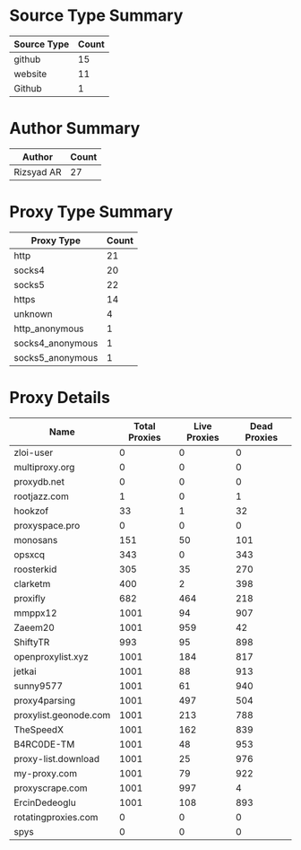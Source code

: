 # Source Type Summary

| Source Type | Count |
|-------------|-------|
| github | 15 |
| website | 11 |
| Github | 1 |


# Author Summary

| Author | Count |
|--------|-------|
| Rizsyad AR | 27 |


# Proxy Type Summary

| Proxy Type | Count |
|------------|-------|
| http | 21 |
| socks4 | 20 |
| socks5 | 22 |
| https | 14 |
| unknown | 4 |
| http_anonymous | 1 |
| socks4_anonymous | 1 |
| socks5_anonymous | 1 |


# Proxy Details

| Name | Total Proxies | Live Proxies | Dead Proxies |
|------|---------------|--------------|---------------|
| zloi-user | 0 | 0 | 0 |
| multiproxy.org | 0 | 0 | 0 |
| proxydb.net | 0 | 0 | 0 |
| rootjazz.com | 1 | 0 | 1 |
| hookzof | 33 | 1 | 32 |
| proxyspace.pro | 0 | 0 | 0 |
| monosans | 151 | 50 | 101 |
| opsxcq | 343 | 0 | 343 |
| roosterkid | 305 | 35 | 270 |
| clarketm | 400 | 2 | 398 |
| proxifly | 682 | 464 | 218 |
| mmppx12 | 1001 | 94 | 907 |
| Zaeem20 | 1001 | 959 | 42 |
| ShiftyTR | 993 | 95 | 898 |
| openproxylist.xyz | 1001 | 184 | 817 |
| jetkai | 1001 | 88 | 913 |
| sunny9577 | 1001 | 61 | 940 |
| proxy4parsing | 1001 | 497 | 504 |
| proxylist.geonode.com | 1001 | 213 | 788 |
| TheSpeedX | 1001 | 162 | 839 |
| B4RC0DE-TM | 1001 | 48 | 953 |
| proxy-list.download | 1001 | 25 | 976 |
| my-proxy.com | 1001 | 79 | 922 |
| proxyscrape.com | 1001 | 997 | 4 |
| ErcinDedeoglu | 1001 | 108 | 893 |
| rotatingproxies.com | 0 | 0 | 0 |
| spys | 0 | 0 | 0 |
